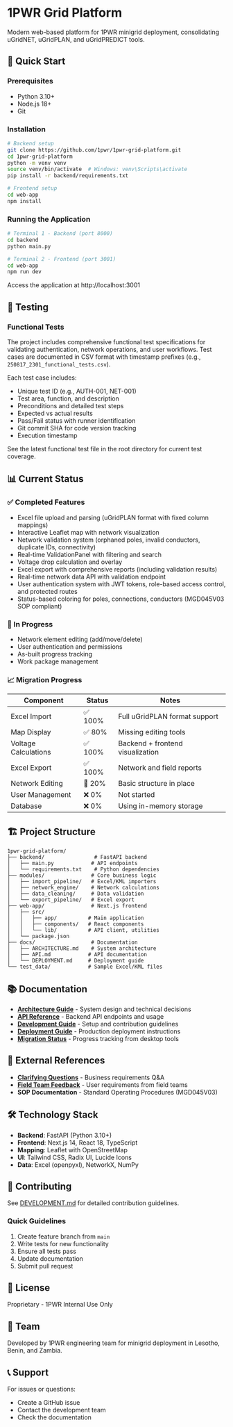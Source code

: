 # 1PWR Grid Platform

Modern web-based platform for 1PWR minigrid deployment, consolidating uGridNET, uGridPLAN, and uGridPREDICT tools.

## 🚀 Quick Start

### Prerequisites
- Python 3.10+
- Node.js 18+
- Git

### Installation

```bash
# Backend setup
git clone https://github.com/1pwr/1pwr-grid-platform.git
cd 1pwr-grid-platform
python -m venv venv
source venv/bin/activate  # Windows: venv\Scripts\activate
pip install -r backend/requirements.txt

# Frontend setup
cd web-app
npm install
```

### Running the Application

```bash
# Terminal 1 - Backend (port 8000)
cd backend
python main.py

# Terminal 2 - Frontend (port 3001)
cd web-app
npm run dev
```

Access the application at http://localhost:3001

## 🧪 Testing

### Functional Tests
The project includes comprehensive functional test specifications for validating authentication, network operations, and user workflows. Test cases are documented in CSV format with timestamp prefixes (e.g., `250817_2301_functional_tests.csv`).

Each test case includes:
- Unique test ID (e.g., AUTH-001, NET-001)
- Test area, function, and description
- Preconditions and detailed test steps
- Expected vs actual results
- Pass/Fail status with runner identification
- Git commit SHA for code version tracking
- Execution timestamp

See the latest functional test file in the root directory for current test coverage.

## 📊 Current Status

### ✅ Completed Features
- Excel file upload and parsing (uGridPLAN format with fixed column mappings)
- Interactive Leaflet map with network visualization
- Network validation system (orphaned poles, invalid conductors, duplicate IDs, connectivity)
- Real-time ValidationPanel with filtering and search
- Voltage drop calculation and overlay
- Excel export with comprehensive reports (including validation results)
- Real-time network data API with validation endpoint
- User authentication system with JWT tokens, role-based access control, and protected routes
- Status-based coloring for poles, connections, conductors (MGD045V03 SOP compliant)

### 🚧 In Progress
- Network element editing (add/move/delete)
- User authentication and permissions
- As-built progress tracking
- Work package management

### 📈 Migration Progress
| Component | Status | Notes |
|-----------|--------|-------|
| Excel Import | ✅ 100% | Full uGridPLAN format support |
| Map Display | ✅ 80% | Missing editing tools |
| Voltage Calculations | ✅ 100% | Backend + frontend visualization |
| Excel Export | ✅ 100% | Network and field reports |
| Network Editing | 🚧 20% | Basic structure in place |
| User Management | ❌ 0% | Not started |
| Database | ❌ 0% | Using in-memory storage |

## 🏗️ Project Structure

```
1pwr-grid-platform/
├── backend/                # FastAPI backend
│   ├── main.py            # API endpoints
│   └── requirements.txt    # Python dependencies
├── modules/               # Core business logic
│   ├── import_pipeline/   # Excel/KML importers
│   ├── network_engine/    # Network calculations
│   ├── data_cleaning/     # Data validation
│   └── export_pipeline/   # Excel export
├── web-app/               # Next.js frontend
│   ├── src/
│   │   ├── app/          # Main application
│   │   ├── components/   # React components
│   │   └── lib/          # API client, utilities
│   └── package.json
├── docs/                  # Documentation
│   ├── ARCHITECTURE.md    # System architecture
│   ├── API.md            # API documentation
│   └── DEPLOYMENT.md     # Deployment guide
└── test_data/            # Sample Excel/KML files
```

## 📚 Documentation

- **[Architecture Guide](docs/ARCHITECTURE.md)** - System design and technical decisions
- **[API Reference](docs/API.md)** - Backend API endpoints and usage
- **[Development Guide](docs/DEVELOPMENT.md)** - Setup and contribution guidelines
- **[Deployment Guide](docs/DEPLOYMENT.md)** - Production deployment instructions
- **[Migration Status](docs/MIGRATION_STATUS.md)** - Progress tracking from desktop tools

## 🔗 External References

- **[Clarifying Questions](../uGridPREDICT/clarifying_questions.csv)** - Business requirements Q&A
- **[Field Team Feedback](docs/FIELD_TEAM_FEEDBACK.md)** - User requirements from field teams
- **SOP Documentation** - Standard Operating Procedures (MGD045V03)

## 🛠️ Technology Stack

- **Backend**: FastAPI (Python 3.10+)
- **Frontend**: Next.js 14, React 18, TypeScript
- **Mapping**: Leaflet with OpenStreetMap
- **UI**: Tailwind CSS, Radix UI, Lucide Icons
- **Data**: Excel (openpyxl), NetworkX, NumPy

## 🤝 Contributing

See [DEVELOPMENT.md](docs/DEVELOPMENT.md) for detailed contribution guidelines.

### Quick Guidelines
1. Create feature branch from `main`
2. Write tests for new functionality
3. Ensure all tests pass
4. Update documentation
5. Submit pull request

## 📄 License

Proprietary - 1PWR Internal Use Only

## 👥 Team

Developed by 1PWR engineering team for minigrid deployment in Lesotho, Benin, and Zambia.

## 📞 Support

For issues or questions:
- Create a GitHub issue
- Contact the development team
- Check the documentation
